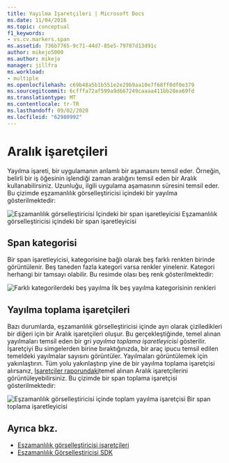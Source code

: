 ```yaml
---
title: Yayılma Işaretçileri | Microsoft Docs
ms.date: 11/04/2016
ms.topic: conceptual
f1_keywords:
- vs.cv.markers.span
ms.assetid: 736b7765-9c71-44d7-85e5-79787d13d91c
author: mikejo5000
ms.author: mikejo
manager: jillfra
ms.workload:
- multiple
ms.openlocfilehash: c69b48a5b1b551e2e29b9aa10e7f68ff0df0e379
ms.sourcegitcommit: 6cfffa72af599a9d667249caaaa411bb28ea69fd
ms.translationtype: MT
ms.contentlocale: tr-TR
ms.lasthandoff: 09/02/2020
ms.locfileid: "62980992"
---
```

# <a name="span-markers"></a>Aralık işaretçileri
Yayılma işareti, bir uygulamanın anlamlı bir aşamasını temsil eder. Örneğin, belirli bir iş öğesinin işlendiği zaman aralığını temsil eden bir Aralık kullanabilirsiniz. Uzunluğu, ilgili uygulama aşamasının süresini temsil eder. Bu çizimde eşzamanlılık görselleştiricisi içindeki bir yayılma gösterilmektedir:

 ![Eşzamanlılık görselleştiricisi Içindeki bir span işaretleyicisi](../profiling/media/cvmarkerspan.png "CVMarkerSpan") Eşzamanlılık görselleştiricisi içindeki bir span işaretleyicisi

## <a name="span-category"></a>Span kategorisi
 Bir span işaretleyicisi, kategorisine bağlı olarak beş farklı renkten birinde görüntülenir. Beş taneden fazla kategori varsa renkler yinelenir. Kategori herhangi bir tamsayı olabilir. Bu resimde olası beş renk gösterilmektedir:

 ![Farklı kategorilerdeki beş yayılma](../profiling/media/cvmarkerspancategory.png "Cvmarkerspankategorisi") İlk beş yayılma kategorisinin renkleri

## <a name="span-aggregation-markers"></a>Yayılma toplama işaretçileri
 Bazı durumlarda, eşzamanlılık görselleştiricisi içinde ayrı olarak çiziledikleri bir diğeri için bir Aralık işaretçileri oluşur. Bu gerçekleştiğinde, temel alınan yayılmaları temsil eden bir gri *yayılma toplama işaretleyicisi* gösterilir. İşaretçiyi Bu simgelerden birine bıraktığınızda, bir araç ipucu temsil edilen temeldeki yayılmalar sayısını görüntüler. Yayılmaları görüntülemek için yakınlaştırın. Tüm yolu yakınlaştırıp yine de bir yayılma toplama işaretçisi alırsanız, [Işaretçiler raporundaki](../profiling/markers-report.md)temel alınan Aralık işaretçilerini görüntüleyebilirsiniz. Bu çizimde bir span toplama işaretçisi gösterilmektedir:

 ![Eşzamanlılık görselleştiricisi içinde toplam yayılma işaretçisi](../profiling/media/cvmarkerspanaggregate.png "Cvmarkerspantoplama") Bir span toplama işaretleyicisi

## <a name="see-also"></a>Ayrıca bkz.
- [Eşzamanlılık görselleştiricisi işaretçileri](../profiling/concurrency-visualizer-markers.md)
- [Eşzamanlılık Görselleştiricisi SDK](../profiling/concurrency-visualizer-sdk.md)